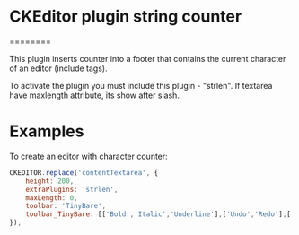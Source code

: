 # CKEditor plugin string counter
========

This plugin inserts counter into a footer that contains the current character of an editor (include tags). 

To activate the plugin you must include this plugin - "strlen".  If textarea have maxlength attribute, its show after slash.

Examples
========

To create an editor with character counter:

``` javascript
CKEDITOR.replace('contentTextarea', {
	height: 200,
	extraPlugins: 'strlen',
	maxLength: 0,
	toolbar: 'TinyBare',
	toolbar_TinyBare: [['Bold','Italic','Underline'],['Undo','Redo'],['Cut','Copy','Paste']]
});
```
		
